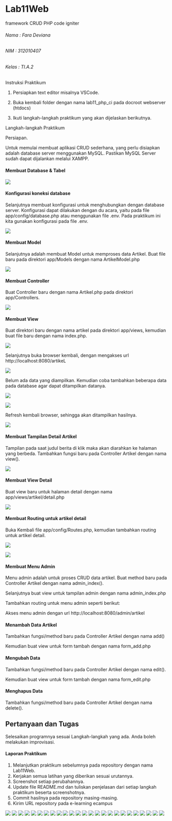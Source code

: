 # Lab11Web 
framework CRUD PHP code igniter

###### Nama : Fara Deviana
###### NIM : 312010407
###### Kelas : TI.A.2

Instruksi Praktikum

1. Persiapkan text editor misalnya VSCode.

2. Buka kembali folder dengan nama lab11_php_ci pada docroot webserver (htdocs)

3. Ikuti langkah-langkah praktikum yang akan dijelaskan berikutnya.

Langkah-langkah Praktikum

Persiapan.

Untuk memulai membuat aplikasi CRUD sederhana, yang perlu disiapkan adalah 
database server menggunakan MySQL. Pastikan MySQL Server sudah dapat dijalankan 
melalui XAMPP.

#### Membuat Database & Tabel

![](img/1%20satu.jpg)



#### Konfigurasi koneksi database
Selanjutnya membuat konfigurasi untuk menghubungkan dengan database server. 
Konfigurasi dapat dilakukan dengan du acara, yaitu pada file app/config/database.php
atau menggunakan file .env. Pada praktikum ini kita gunakan konfigurasi pada file .env.

![](img/2%20dua.jpg)

#### Membuat Model
Selanjutnya adalah membuat Model untuk memproses data Artikel. Buat file baru pada 
direktori app/Models dengan nama ArtikelModel.php

![](img/3a%20view.jpg)



#### Membuat Controller
Buat Controller baru dengan nama Artikel.php pada direktori app/Controllers. 

![](img/3b%20controller.jpg)


#### Membuat View
Buat direktori baru dengan nama artikel pada direktori app/views, kemudian buat file 
baru dengan nama index.php. 

![](img/3c%20view.jpg)

Selanjutnya buka browser kembali, dengan mengakses url http://localhost:8080/artikeL

![](img/4%20empat.jpg)

Belum ada data yang diampilkan. Kemudian coba tambahkan beberapa data pada 
database agar dapat ditampilkan datanya.

![](img/5%20lima.jpg)

![](img/6%20enam.jpg)

Refresh kembali browser, sehingga akan ditampilkan hasilnya.


![](img/7%20right.jpg)


#### Membuat Tampilan Detail Artikel
Tampilan pada saat judul berita di klik maka akan diarahkan ke halaman yang berbeda. 
Tambahkan fungsi baru pada Controller Artikel dengan nama view().

![](img/8a%20detailcontroller.jpg)


#### Membuat View Detail
Buat view baru untuk halaman detail dengan nama app/views/artikel/detail.php

![](img/8b%20detailview.jpg)


#### Membuat Routing untuk artikel detail
Buka Kembali file app/config/Routes.php, kemudian tambahkan routing untuk artikel 
detail.

![](img/8c%20detailroutes.jpg)

![](img/8d%20delapan.jpg)

#### Membuat Menu Admin
Menu admin adalah untuk proses CRUD data artikel. Buat method baru pada 
Controller Artikel dengan nama admin_index(). 

Selanjutnya buat view untuk tampilan admin dengan nama admin_index.php

Tambahkan routing untuk menu admin seperti berikut:


Akses menu admin dengan url http://localhost:8080/admin/artikel


#### Menambah Data Artikel
Tambahkan fungsi/method baru pada Controller Artikel dengan nama add()


Kemudian buat view untuk form tambah dengan nama form_add.php

#### Mengubah Data
Tambahkan fungsi/method baru pada Controller Artikel dengan nama edit(). 


Kemudian buat view untuk form tambah dengan nama form_edit.php


#### Menghapus Data
Tambahkan fungsi/method baru pada Controller Artikel dengan nama delete().

## Pertanyaan dan Tugas

Selesaikan programnya sesuai Langkah-langkah yang ada. Anda boleh melakukan 
improvisasi.

#### Laporan Praktikum

1. Melanjutkan praktikum sebelumnya pada repository dengan nama Lab11Web.
2. Kerjakan semua latihan yang diberikan sesuai urutannya.
3. Screenshot setiap perubahannya.
4. Update file README.md dan tuliskan penjelasan dari setiap langkah praktikum 
beserta screenshotnya.
5. Commit hasilnya pada repository masing-masing.
6. Kirim URL repository pada e-learning ecampus


![](img/1%20satu.jpg)
![](img/2%20dua.jpg)
![](img/3a%20view.jpg)
![](img/3b%20controller.jpg)
![](img/3c%20view.jpg)
![](img/4%20empat.jpg)
![](img/5%20lima.jpg)
![](img/6%20enam.jpg)
![](img/7%20right.jpg)
![](img/8a%20detailcontroller.jpg)
![](img/8b%20detailview.jpg)
![](img/8c%20detailroutes.jpg)
![](img/8d%20delapan.jpg)
![](img/9%20controlleradmin.jpg)
![](img/9%20routes.jpg)
![](img/9%20view.jpg)
![](img/9%20view2.jpg)
![](img/10%20controller.jpg)
![](img/10%20view.jpg)
![](img/10%20xadminadd.jpg)
![](img/11%20edit1controller.jpg)
![](img/11%20edit2view.jpg)
![](img/11%20edit3.jpg)
![](img/12%20hapus.jpg)
![](img/12%20hapus1.jpg)
